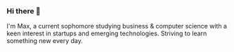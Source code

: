 ### Hi there 👋

I'm Max, a current sophomore studying business & computer science with a keen interest in startups and emerging technologies. Striving to learn something new every day.
